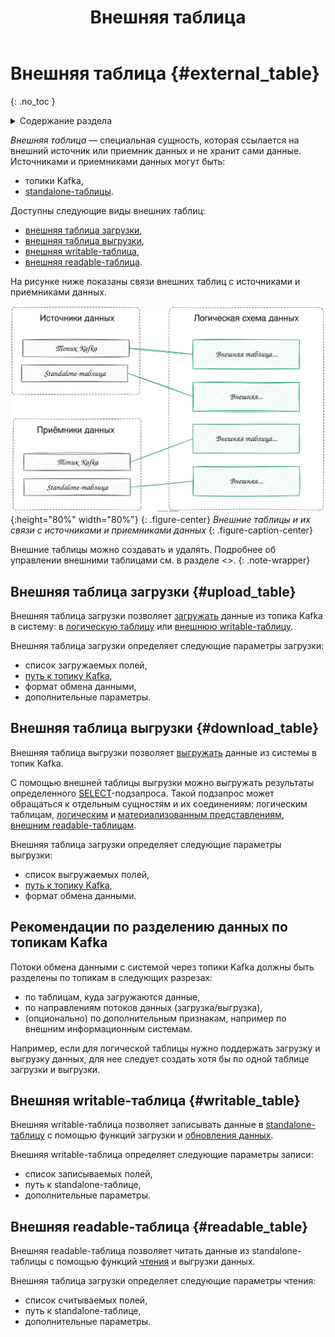 ﻿---
layout: default
title: Внешняя таблица
nav_order: 7
parent: Основные понятия
grand_parent: Обзор понятий, компонентов и связей
has_children: false
has_toc: false
---

# Внешняя таблица {#external_table}
{: .no_toc }

<details markdown="block">
  <summary>
    Содержание раздела
  </summary>
  {: .text-delta }
1. TOC
{:toc}
</details>

_Внешняя таблица_ — специальная сущность, которая ссылается на внешний источник или приемник данных и не хранит сами данные. 
Источниками и приемниками данных могут быть:
* топики Kafka,
* [standalone-таблицы](../../main_concepts/standalone_table/standalone_table.md).

Доступны следующие виды внешних таблиц:
* [внешняя таблица загрузки](#upload_table),
* [внешняя таблица выгрузки](#download_table),
* [внешняя writable-таблица](#writable_table),
* [внешняя readable-таблица](#readable_table).

На рисунке ниже показаны связи внешних таблиц с источниками и приемниками данных.

![](external_tables.svg){:height="80%" width="80%"}
{: .figure-center}
*Внешние таблицы и их связи с источниками и приемниками данных*
{: .figure-caption-center}

Внешние таблицы можно создавать и удалять. Подробнее об управлении внешними таблицами см. в разделе <>.
{: .note-wrapper}

## Внешняя таблица загрузки {#upload_table}

Внешняя таблица загрузки позволяет [загружать](../../../working_with_system/data_upload/data_upload.md) данные
из топика Kafka в систему: в 
[логическую таблицу](../../main_concepts/logical_table/logical_table.md) 
или [внешнюю writable-таблицу](#writable_table).

Внешняя таблица загрузки определяет следующие параметры загрузки:
* список загружаемых полей,
* [путь к топику Kafka](../../../reference/path_to_kafka_topic/path_to_kafka_topic.md),
* формат обмена данными,
* дополнительные параметры.

## Внешняя таблица выгрузки {#download_table}

Внешняя таблица выгрузки позволяет [выгружать](../../../working_with_system/data_download/data_download.md) данные
из системы в топик Kafka. 

С помощью внешней таблицы выгрузки можно выгружать результаты определенного 
[SELECT](../../../reference/sql_plus_requests/SELECT/SELECT.md)-подзапроса. Такой подзапрос может обращаться 
к отдельным сущностям и их соединениям: логическим таблицам, [логическим](../../main_concepts/logical_view/logical_view.md) 
и [материализованным представлениям](../../main_concepts/materialized_view/materialized_view.md), 
[внешним readable-таблицам](#readable_table).

Внешняя таблица загрузки определяет следующие параметры выгрузки:
* список выгружаемых полей,
* [путь к топику Kafka](../../../reference/path_to_kafka_topic/path_to_kafka_topic.md),
* формат обмена данными.

## Рекомендации по разделению данных по топикам Kafka

Потоки обмена данными с системой через топики Kafka должны быть разделены по топикам в следующих разрезах:
* по таблицам, куда загружаются данные,
* по направлениям потоков данных (загрузка/выгрузка),
* (опционально) по дополнительным признакам, например по внешним информационным системам.

Например, если для логической таблицы нужно поддержать загрузку и выгрузку данных, для нее следует создать 
хотя бы по одной таблице загрузки и выгрузки.

## Внешняя writable-таблица {#writable_table}

Внешняя writable-таблица позволяет записывать данные в [standalone-таблицу](../standalone_table/standalone_table.md) 
с помощью функций загрузки и [обновления данных](../../../working_with_system/data_update/data_update.md).

Внешняя writable-таблица определяет следующие параметры записи:
* список записываемых полей,
* путь к standalone-таблице,
* дополнительные параметры.

## Внешняя readable-таблица {#readable_table}

Внешняя readable-таблица позволяет читать данные из standalone-таблицы с помощью функций 
[чтения](../../../working_with_system/data_reading/data_reading.md) и выгрузки данных.

Внешняя таблица загрузки определяет следующие параметры чтения:
* список считываемых полей,
* путь к standalone-таблице,
* дополнительные параметры.